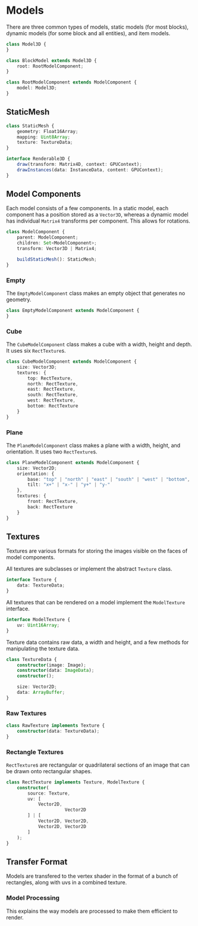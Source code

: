 # Models

There are three common types of models, static  models (for most blocks), dynamic models (for some block and all entities), and item models.

```ts
class Model3D {
}
```

```ts
class BlockModel extends Model3D {
    root: RootModelComponent;
}
```

```ts
class RootModelComponent extends ModelComponent {
    model: Model3D;
}
```

## StaticMesh

```ts
class StaticMesh {
    geometry: Float16Array;
    mapping: Uint8Array;
    texture: TextureData;
}
```



```ts
interface Renderable3D {
    draw(transform: Matrix4D, context: GPUContext);
    drawInstances(data: InstanceData, content: GPUContext);
}
```

## Model Components

Each model consists of a few components. In a static model, each component has a position stored as a `Vector3D`, whereas a dynamic model has individual `Matrix4` transforms per component. This allows for rotations.

```ts
class ModelComponent {
    parent: ModelComponent;
    children: Set<ModelComponent>;
    transform: Vector3D | Matrix4;

    buildStaticMesh(): StaticMesh;
}
```

### Empty

The `EmptyModelComponent` class makes an empty object that generates no geometry.

```ts
class EmptyModelComponent extends ModelComponent {
}
```

### Cube

The `CubeModelComponent` class makes a cube with a width, height and depth. It uses six `RectTexture`s.

```ts
class CubeModelComponent extends ModelComponent {
    size: Vector3D;
    textures: {
        top: RectTexture,
        north: RectTexture,
        east: RectTexture,
        south: RectTexture,
        west: RectTexture,
        bottom: RectTexture
    }
}
```

### Plane

The `PlaneModelComponent` class makes a plane with a width, height, and orientation. It uses two `RectTexture`s.

```ts
class PlaneModelComponent extends ModelComponent {
    size: Vector2D;
    orientation: {
        base: "top" | "north" | "east" | "south" | "west" | "bottom",
        tilt: "x+" | "x-" | "y+" | "y-"
    },
    textures: {
        front: RectTexture,
        back: RectTexture
    }
}
```

## Textures

Textures are various formats for storing the images visible on the faces of model components.

All textures are subclasses or implement the abstract `Texture` class.

```ts
interface Texture {
    data: TextureData;
}
```

All textures that can be rendered on a model implement the `ModelTexture` interface.

```ts
interface ModelTexture {
    uv: Uint16Array;
}
```

Texture data contains raw data, a width and height, and a few methods for manipulating the texture data.

```ts
class TextureData {
    constructor(image: Image);
    constructor(data: ImageData);
    constructor();

    size: Vector2D;
    data: ArrayBuffer;
}
```

### Raw Textures

```ts
class RawTexture implements Texture {
    constructor(data: TextureData);
}
```

### Rectangle Textures

`RectTexture`s are rectangular or quadrilateral sections of an image that can be drawn onto rectangular shapes.

```ts
class RectTexture implements Texture, ModelTexture {
    constructor(
        source: Texture,
        uv: [
            Vector2D,
                      Vector2D
        ] | [
            Vector2D, Vector2D,
            Vector2D, Vector2D
        ]
    );
}
```

## Transfer Format

Models are transfered to the vertex shader in the format of a bunch of rectangles, along with uvs in a combined texture.

### Model Processing

This explains the way models are processed to make them efficient to render.